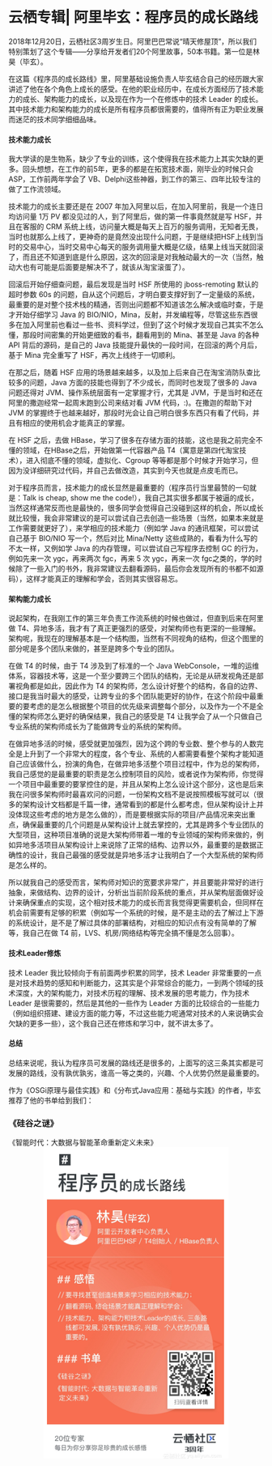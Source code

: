 # 云栖专辑| 阿里毕玄：程序员的成长路线
2018年12月20日，云栖社区3周岁生日。阿里巴巴常说“晴天修屋顶”，所以我们特别策划了这个专辑——分享给开发者们20个阿里故事，50本书籍。第一位是林昊（毕玄）。

在这篇《程序员的成长路线》里，阿里基础设施负责人毕玄结合自己的经历跟大家讲述了他在各个角色上成长的感受。在他的职业经历中，在成长方面经历了技术能力的成长、架构能力的成长，以及现在作为一个在修炼中的技术 Leader 的成长。其中技术能力和架构能力的成长是所有程序员都很需要的，值得所有正为职业发展而迷茫的技术同学细细品味。

<h4>技术能力成长</h4>
我大学读的是生物系，缺少了专业的训练，这个使得我在技术能力上其实欠缺的更多。回头想想，在工作的前5年，更多的都是在拓宽技术面，刚毕业的时候只会 ASP，工作前两年学会了 VB、Delphi这些神器，到工作的第三、四年比较专注的做了工作流领域。

技术能力的成长主要还是在 2007 年加入阿里以后，在加入阿里前，我是一个连日均访问量 1万 PV 都没见过的人，到了阿里后，做的第一件事竟然就是写 HSF，并且在客服的 CRM 系统上线，访问量大概是每天上百万的服务调用，无知者无畏，当时也就那么上线了，更神奇的是竟然没出现什么问题，于是继续把HSF上线到当时的交易中心，当时交易中心每天的服务调用量大概是亿级，结果上线当天就回滚了，而且还不知道到底是什么原因，这次的回滚是对我触动最大的一次（当然，触动大也有可能是后面要是解决不了，就该从淘宝滚蛋了）。

回滚后开始仔细查问题，最后发现是当时 HSF 所使用的 jboss-remoting 默认的超时参数 60s 的问题，自从这个问题后，才明白要支撑好到了一定量级的系统，最重要的是对整个技术栈的精通，否则出问题都不知道该怎么解决或临时查，于是才开始仔细学习 Java 的 BIO/NIO，Mina，反射，并发编程等，尽管这些东西很多在加入阿里前也看过一些书、资料学过，但到了这个时候才发现自己其实不怎么懂，那段时间密集的开始更细致的看书，翻看用到的 Mina、甚至是 Java 的各种 API 背后的源码，是自己的 Java 技能提升最快的一段时间，在回滚的两个月后，基于 Mina 完全重写了 HSF，再次上线终于一切顺利。

在那之后，随着 HSF 应用的场景越来越多，以及加上后来自己在淘宝消防队查比较多的问题，Java 方面的技能也得到了不少成长，而同时也发现了很多的 Java 问题还得对 JVM、操作系统层面有一定掌握才行，尤其是 JVM，于是当时和还在阿里的撒迦经常一起周末跑到公司来结对看 JVM 代码，:)。在撒迦的帮助下对 JVM 的掌握终于也越来越好，那段时光会让自己明白很多东西只有看了代码，并且有相应的使用机会才能真正的掌握。

在 HSF 之后，去做 HBase，学习了很多在存储方面的技能，这也是我之前完全不懂的领域，在HBase之后，开始做第一代容器产品 T4（寓意是第四代淘宝技术），进入彻底不懂的领域，虚拟化、Cgroup 等等都是那个时候才开始学习，但因为没详细研究过代码，并自己去做改造，其实到今天也就是点皮毛而已。

对于程序员而言，技术能力的成长显然是最重要的（程序员行当里最赞的一句就是：Talk is cheap, show me the code!），我自己其实很多都属于被逼的成长，当然这样通常反而也是最快的，很多同学会觉得自己没碰到这样的机会，所以成长就比较慢，我会非常建议的是可以尝试自己去创造一些场景（当然，如果本来就是工作需要就更好了），来学相应的技术能力（例如学 Java 的通讯框架，可以尝试自己基于 BIO/NIO 写一个，然后对比 Mina/Netty 这些成熟的，看看为什么写的不太一样，又例如学 Java 的内存管理，可以尝试自己写程序去控制 GC 的行为，例如先来一次 ygc，再来两次 fgc，再来 5 次 ygc，再来一次 fgc之类的，学的时候除了一些入门的书外，我非常建议去翻看源码，最后你会发现所有的书都不如源码），这样才能真正的理解和学会，否则其实很容易忘。

<h4>架构能力成长</h4>
说起架构，在我刚工作的第三年负责工作流系统的时候也做过，但直到后来在阿里做 T4、异地多活，我才有了真正更强烈的感受，对架构师也有更深的一些理解。架构呢，我现在的理解基本是一个结构图，当然有不同视角的结构，但这个图里的部分呢是多个团队来做的，甚至是跨多个专业的团队。

在做 T4 的时候，由于 T4 涉及到了标准的一个 Java WebConsole，一堆的运维体系，容器技术等，这是一个至少要跨三个团队的结构，无论是从研发视角还是部署视角都是如此，因此作为 T4 的架构师，怎么设计好整个的结构，各自的边界、接口是我当时最大的感受，让跨专业的多个团队能更好的协作，在这个阶段中最重要的要考虑的是怎么根据整个项目的优先级来调整每个部分，以及作为一个不是全懂的架构师怎么更好的确保结果，我自己的感受是 T4 让我学会了从一个只做自己专业系统的架构师成长为了能做跨专业的系统的架构师。

在做异地多活的时候，感受就更加强烈，因为这个跨的专业数、整个参与的人数完全是上升到了一个非常大的程度，各个专业、系统的人都需要看整个架构才能知道自己应该做什么，扮演的角色，在做异地多活整个项目过程中，作为总的架构师，我自己感觉的是最重要的职责是怎么控制项目的风险，或者说作为架构师，你觉得一个项目中最重要的要掌控住的是，并且从架构上怎么设计这个部分，这也是后来我在问很多架构师时最喜欢问的问题，一份架构文档不是说按照模板写就可以（很多的架构设计文档都是千篇一律，通常看到的都是什么都考虑，但从架构设计上并没体现这些考虑的地方是怎么做的），而是要根据实际的项目/产品情况来突出重点，确保最重要的几个问题是从架构设计上就去掌控的，尤其是跨多个专业团队的大型项目，这种项目准确的说是大架构师带着一堆的专业领域的架构师来做的，例如异地多活项目从架构设计上来说除了正常的结构、边界以外，最重要的是数据正确性的设计，我自己最强的感受就是异地多活才让我明白了一个大型系统的架构师是怎么样的。

所以就我自己的感受而言，架构师对知识的宽要求非常广，并且要能非常好的进行抽象，来做结构、边界的设计，分析出当前阶段系统的重点，并从架构层面做好设计来确保重点的实现，这个相对技术能力的成长而言我觉得更需要机会，但同样在机会前需要有足够的积累（例如写一个系统的时候，是不是主动的去了解过上下游的系统设计，是不是了解过具体的部署结构，对相应的知识点有没有简单的了解等，我自己在做 T4 前，LVS、机房/网络结构等完全搞不懂是怎么回事）。

<h4>技术Leader修炼</h4>
技术 Leader 我比较倾向于有前面两步积累的同学，技术 Leader 非常重要的一点是对技术趋势的感知和判断能力，这其实是个非常综合的能力，一到两个领域的技术深度，大的架构能力，对技术历程的理解、技术发展的思考能力，作为技术 Leader 是很需要的，然后是其他的一些作为 Leader 方面的比较综合的一些能力（例如组织搭建、建设方面的能力等，不过这些能力呢通常对技术的人来说确实会欠缺的更多一些），这个我自己还在修炼和学习中，就不讲太多了。

<h4>总结</h4>
总结来说呢，我认为程序员可发展的路线还是很多的，上面写的这三条其实都是可发展的路线，没有孰优孰劣，谁高一等之类的，兴趣、个人优势仍然是最重要的。

作为《OSGi原理与最佳实践》和《分布式Java应用：基础与实践》的作者，毕玄推荐了他的书单给到我们：

<h3>《硅谷之谜》</h3>
《智能时代：大数据与智能革命重新定义未来》
<div style="text-align:center" align="center">
<img src="/images/阿里毕玄.png" />
</div></br>
